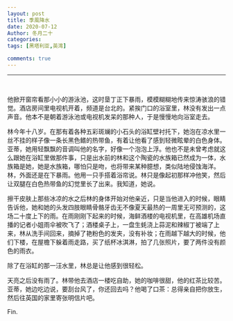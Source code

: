 ```yaml
---
layout: post
title: 季風降水
date: 2020-07-12
Author: 冬月二十
categories: 
tags: [黑塔利亚,英湾]

comments: true
--- 
```


***


<br>

他掀开窗帘看那小小的游泳池，这时垦丁正下暴雨，模模糊糊地传来惊涛骇浪的错觉。酒店房间里电视机开着，频道是台北的。紧挨门口的浴室里，林没有发出一点声音。他本不是朝着游泳池或电视机发呆的那种人，于是慢慢地向浴室走去。
 
林今年十八岁。在那有着各种五彩斑斓的小石头的浴缸壁衬托下，她泡在凉水里一丝不挂的样子像一条长黑色鳍的热带鱼，有着让他看了感到轻微眩晕的白色身体。亚蒂，她用轻飘飘的音调叫他的名字，好像一个泡泡上浮。他也不是未曾考虑就这么跟她在浴缸里做那件事，只是出水前的林和这个陶瓷的水族箱已然成为一体，水族箱是她，她是水族箱，哪怕只是吻，也将带来某种臆想，类似陆地侵蚀海洋。林，外面还是在下暴雨。他用一只手搭着浴帘说。林只是像起初那样冲他笑，然后让双腿在白色热带鱼的幻觉里长了出来。我知道，她说。
  
擦干皮肤上那些冰凉的水之后林的身体开始对他亲近，只是当他进入的时候，眼睛告诉他，她和她的头发四肢眼睛骨骼牙齿无不像夏天最热的一周里无可预测的，这场二十度上下的雨。在雨刚刚下起来的时候，海鲜酒楼的电视机里，在高雄机场直播的记者小姐雨伞被吹飞了；酒楼桌子上，一盘生蚝浇上蒜泥和辣椒丁被端了上来，林从洗手间回来，摘掉了艳粉色的发夹，没有补妆；在雨越下越大的时候，他们下楼，在屋檐下躲着雨走路，买了纸杯冰淇淋，拍了几张照片，要了两件没有颜色的雨衣。
  
除了在浴缸的那一汪水里，林总是让他感到很轻松。
  
天亮之后没有雨了。林带他去酒店一楼吃自助，她的咖啡很甜，他的红茶比较苦。亚蒂，她边吃边说，要刮台风了，你还回去吗？他喝了口茶：总得亲自把你放生，然后往英国的家里寄张明信片吧。
  
Fin.